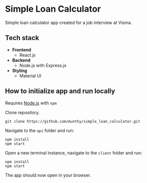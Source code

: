 # Simple Loan Calculator
Simple loan calculator app created for a job interview at Visma.


## Tech stack
- **Frontend**
    - React.js
- **Backend**
    - Node.js with Express.js
- **Styling**
    - Material UI

## How to initialize app and run locally

Requires [Node.js](https://nodejs.org/en/) with `npm`

Clone repository.
```
git clone https://github.com/munthy/simple_loan_calculator.git
```

Navigate to the `api` folder and run:
```
npm install
npm start
```

Open a new terminal instance, navigate to the `client` folder and run:
```
npm install
npm start
```

The app should now open in your browser.